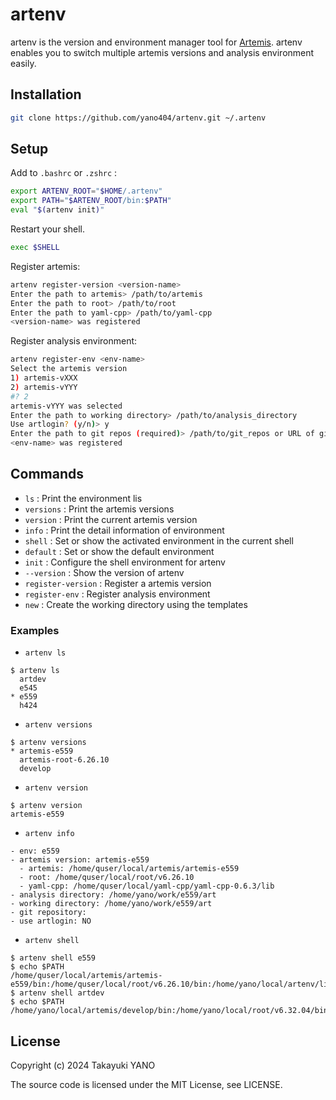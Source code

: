 artenv
======

artenv is the version and environment manager tool for [Artemis](https://github.com/artemis-dev/artemis).
artenv enables you to switch multiple artemis versions and analysis environment easily.

## Installation

```sh
git clone https://github.com/yano404/artenv.git ~/.artenv
```

## Setup

Add to `.bashrc` or `.zshrc` :

```sh
export ARTENV_ROOT="$HOME/.artenv"
export PATH="$ARTENV_ROOT/bin:$PATH"
eval "$(artenv init)"
```

Restart your shell.

```sh
exec $SHELL
```

Register artemis:

```sh
artenv register-version <version-name>
Enter the path to artemis> /path/to/artemis
Enter the path to root> /path/to/root
Enter the path to yaml-cpp> /path/to/yaml-cpp
<version-name> was registered
```

Register analysis environment:

```sh
artenv register-env <env-name>
Select the artemis version
1) artemis-vXXX
2) artemis-vYYY
#? 2
artemis-vYYY was selected
Enter the path to working directory> /path/to/analysis_directory
Use artlogin? (y/n)> y
Enter the path to git repos (required)> /path/to/git_repos or URL of git repos
<env-name> was registered
```

## Commands

- `ls`               : Print the environment lis
- `versions`         : Print the artemis versions
- `version`          : Print the current artemis version
- `info`             : Print the detail information of environment
- `shell`            : Set or show the activated environment in the current shell
- `default`          : Set or show the default environment
- `init`             : Configure the shell environment for artenv
- `--version`        : Show the version of artenv
- `register-version` : Register a artemis version
- `register-env`     : Register analysis environment
- `new`              : Create the working directory using the templates

### Examples

- `artenv ls`

```
$ artenv ls
  artdev
  e545
* e559
  h424
```

- `artenv versions`

```
$ artenv versions
* artemis-e559
  artemis-root-6.26.10
  develop
```

- `artenv version`

```
$ artenv version
artemis-e559
```

- `artenv info`

```
- env: e559
- artemis version: artemis-e559
  - artemis: /home/quser/local/artemis/artemis-e559
  - root: /home/quser/local/root/v6.26.10
  - yaml-cpp: /home/quser/local/yaml-cpp/yaml-cpp-0.6.3/lib
- analysis directory: /home/yano/work/e559/art
- working directory: /home/yano/work/e559/art
- git repository:
- use artlogin: NO
```

- `artenv shell`

```
$ artenv shell e559
$ echo $PATH
/home/quser/local/artemis/artemis-e559/bin:/home/quser/local/root/v6.26.10/bin:/home/yano/local/artenv/libexec
$ artenv shell artdev
$ echo $PATH
/home/yano/local/artemis/develop/bin:/home/yano/local/root/v6.32.04/bin:/home/yano/local/artenv/libexec
```

## License
Copyright (c) 2024 Takayuki YANO

The source code is licensed under the MIT License, see LICENSE.
